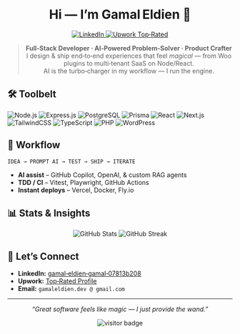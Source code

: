 <h1 align="center">Hi — I’m <strong>Gamal Eldien</strong> 👋</h1>

<p align="center">
  <a href="https://www.linkedin.com/in/gamal-eldien-gamal-07813b208/">
    <img src="https://img.shields.io/badge/LinkedIn-Connect-blue?logo=linkedin" alt="LinkedIn">
  </a>
  <a href="https://upwork.com/freelancers/gamaleldiengamal">
    <img src="https://img.shields.io/badge/Upwork-Top&nbsp;Rated-success?logo=upwork" alt="Upwork Top‑Rated">
  </a>
</p>

<blockquote align="center">
  <b>Full‑Stack Developer · AI‑Powered Problem‑Solver · Product Crafter</b><br>
  I design & ship end‑to‑end experiences that feel <em>magical</em> — from Woo plugins to multi‑tenant SaaS on Node/React.<br>
  AI is the turbo‑charger in my workflow — I run the engine.
</blockquote>


## 🛠️  Toolbelt
![Node.js](https://img.shields.io/badge/Node.js-181717?logo=node.js&logoColor=white)
![Express.js](https://img.shields.io/badge/Express.js-181717?logo=express&logoColor=white)
![PostgreSQL](https://img.shields.io/badge/PostgreSQL-4169E1?logo=postgresql&logoColor=white)
![Prisma](https://img.shields.io/badge/Prisma-2D3748?logo=prisma)
![React](https://img.shields.io/badge/React-61DAFB?logo=react&logoColor=black)
![Next.js](https://img.shields.io/badge/Next.js-000000?logo=nextdotjs&logoColor=white)
![TailwindCSS](https://img.shields.io/badge/TailwindCSS-06B6D4?logo=tailwindcss&logoColor=white)
![TypeScript](https://img.shields.io/badge/TypeScript-007ACC?logo=typescript&logoColor=white)
![PHP](https://img.shields.io/badge/PHP-777BB4?logo=php&logoColor=white)
![WordPress](https://img.shields.io/badge/WordPress-21759B?logo=wordpress&logoColor=white)

## 🚀 Workflow
```text
IDEA → PROMPT AI → TEST → SHIP → ITERATE
```
- **AI assist** – GitHub Copilot, OpenAI, & custom RAG agents  
- **TDD / CI** – Vitest, Playwright, GitHub Actions  
- **Instant deploys** – Vercel, Docker, Fly.io

## 📊 Stats & Insights
<p align="center">
  <img src="https://github-readme-stats.vercel.app/api?username=Jaime077011&show_icons=true&rank_icon=percentile&hide_rank=false&custom_title=My%20GitHub%20Stats" alt="GitHub Stats">
  <img src="https://github-readme-streak-stats.herokuapp.com/?user=Jaime077011&fire=E4405F" alt="GitHub Streak">
</p>

## 🤝 Let’s Connect
- **LinkedIn:** <a href="https://www.linkedin.com/in/gamal-eldien-gamal-07813b208/">gamal‑eldien‑gamal‑07813b208</a>
- **Upwork:** <a href="https://upwork.com/freelancers/gamaleldiengamal">Top‑Rated Profile</a>
- **Email:** <code>gamaleldien.dev&nbsp;@&nbsp;gmail.com</code>

---

<p align="center"><em>“Great software feels like magic — I just provide the wand.”</em></p>

<p align="center">
  <img src="https://visitor-badge.laobi.icu/badge?page_id=Jaime077011" alt="visitor badge">
</p>
